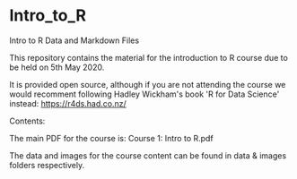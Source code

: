 # Intro_to_R

Intro to R Data and Markdown Files

This repository contains the material for the introduction to R course due to be held on 5th May 2020.

It is provided open source, although if you are not attending the course we would recomment following Hadley Wickham's book 'R for Data Science' instead: https://r4ds.had.co.nz/

Contents:

The main PDF for the course is: Course 1: Intro to R.pdf

The data and images for the course content can be found in data & images folders respectively.
